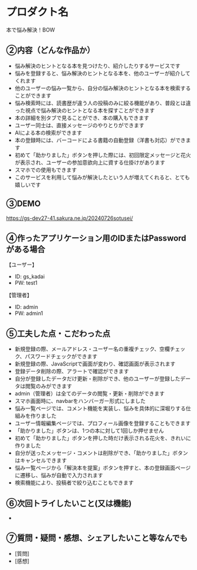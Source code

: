 # プロダクト名

本で悩み解決！BOW<Bookshelf Of Worries>

## ②内容（どんな作品か）

- 悩み解決のヒントとなる本を見つけたり、紹介したりするサービスです
- 悩みを登録すると、悩み解決のヒントとなる本を、他のユーザーが紹介してくれます
- 他のユーザーの悩み一覧から、自分の悩み解決のヒントとなる本を検索することができます
- 悩み検索時には、読書歴が違う人の投稿のみに絞る機能があり、普段とは違った視点で悩み解決のヒントとなる本を探すことができます
- 本の詳細を別タブで見ることができ、本の購入もできます
- ユーザー同士は、直接メッセージのやりとりができます
- AIによる本の検索ができます
- 本の登録時には、バーコードによる書籍の自動登録（洋書も対応）ができます
- 初めて「助かりました」ボタンを押した際には、初回限定メッセージと花火が表示され、ユーザーの参加意欲向上に資する仕掛けがあります
- スマホでの使用もできます
- このサービスを利用して悩みが解決したという人が増えてくれると、とても嬉しいです

## ③DEMO

https://gs-dev27-41.sakura.ne.jp/20240726sotusei/

## ④作ったアプリケーション用のIDまたはPasswordがある場合

【ユーザー】
- ID: gs_kadai
- PW: test1

【管理者】
- ID: admin
- PW: admin1
  
## ⑤工夫した点・こだわった点

- 新規登録の際、メールアドレス・ユーザー名の重複チェック、空欄チェック、パスワードチェックができます
- 新規登録の際、JavaScriptで画面が変わり、確認画面が表示されます
- 登録データ削除の際、アラートで確認ができます
- 自分が登録したデータだけ更新・削除ができ、他のユーザーが登録したデータは閲覧のみができます
- admin（管理者）は全てのデータの閲覧・更新・削除ができます
- スマホ画面時に、navbarをハンバーガー形式にしました
- 悩み一覧ページでは、コメント機能を実装し、悩みを具体的に深堀りする仕組みを作りました
- ユーザー情報編集ページでは、プロフィール画像を登録することもできます
- 「助かりました」ボタンは、1つの本に対して1回しか押せません
- 初めて「助かりました」ボタンを押した時だけ表示される花火を、きれいに作りました
- 自分が送ったメッセージ・コメントは削除ができ、「助かりました」ボタンはキャンセルできます
- 悩み一覧ページから「解決本を提案」ボタンを押すと、本の登録画面ページに遷移し、悩みが自動で入力されます
- 検索機能により、投稿者で絞り込むこともできます
  
## ⑥次回トライしたいこと(又は機能)

- 

## ⑦質問・疑問・感想、シェアしたいこと等なんでも

- [質問]
- [感想]

